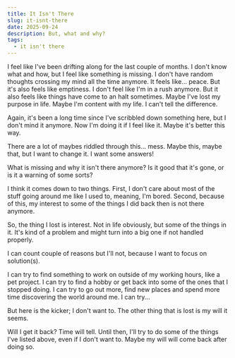 ```yaml
---
title: It Isn't There
slug: it-isnt-there
date: 2025-09-24
description: But, what and why?
tags:
  - it isn't there
---
```


I feel like I've been drifting along for the last couple of months. I don't know what and how, but I feel like something is missing. I don't have random thoughts crossing my mind all the time anymore. It feels like... peace. But it's also feels like emptiness. I don't feel like I'm in a rush anymore. But it also feels like things have come to an halt sometimes. Maybe I've lost my purpose in life. Maybe I'm content with my life. I can't tell the difference.

Again, it's been a long time since I've scribbled down something here, but I don't mind it anymore. Now I'm doing it if I feel like it. Maybe it's better this way.

There are a lot of maybes riddled through this... mess. Maybe this, maybe that, but I want to change it. I want some answers!

What is missing and why it isn't there anymore? Is it good that it's gone, or is it a warning of some sorts?

I think it comes down to two things. First, I don't care about most of the stuff going around me like I used to, meaning, I'm bored. Second, because of this, my interest to some of the things I did back then is not there anymore.

So, the thing I lost is interest. Not in life obviously, but some of the things in it. It's kind of a problem and might turn into a big one if not handled properly.

I can count couple of reasons but I'll not, because I want to focus on solution(s).

I can try to find something to work on outside of my working hours, like a pet project.
I can try to find a hobby or get back into some of the ones that I stopped doing.
I can try to go out more, find new places and spend more time discovering the world around me.
I can try...

But here is the kicker; I don't want to. The other thing that is lost is my will it seems.

Will I get it back? Time will tell. Until then, I'll try to do some of the things I've listed above, even if I don't want to. Maybe my will will come back after doing so.